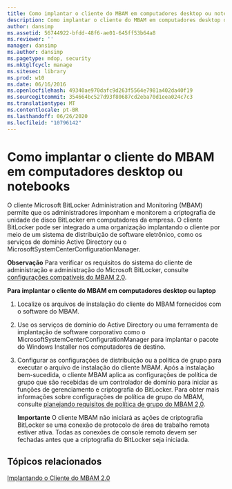 ```yaml
---
title: Como implantar o cliente do MBAM em computadores desktop ou notebooks
description: Como implantar o cliente do MBAM em computadores desktop ou notebooks
author: dansimp
ms.assetid: 56744922-bfdd-48f6-ae01-645ff53b64a8
ms.reviewer: ''
manager: dansimp
ms.author: dansimp
ms.pagetype: mdop, security
ms.mktglfcycl: manage
ms.sitesec: library
ms.prod: w10
ms.date: 06/16/2016
ms.openlocfilehash: 49340ae970dafc9d263f5564e7981a402da40f19
ms.sourcegitcommit: 354664bc527d93f80687cd2eba70d1eea024c7c3
ms.translationtype: MT
ms.contentlocale: pt-BR
ms.lasthandoff: 06/26/2020
ms.locfileid: "10796142"
---
```

# Como implantar o cliente do MBAM em computadores desktop ou notebooks


O cliente Microsoft BitLocker Administration and Monitoring (MBAM) permite que os administradores imponham e monitorem a criptografia de unidade de disco BitLocker em computadores da empresa. O cliente BitLocker pode ser integrado a uma organização implantando o cliente por meio de um sistema de distribuição de software eletrônico, como os serviços de domínio Active Directory ou o MicrosoftSystemCenterConfigurationManager.

**Observação**  Para verificar os requisitos do sistema do cliente de administração e administração do Microsoft BitLocker, consulte [configurações compatíveis do MBAM 2,0](mbam-20-supported-configurations-mbam-2.md).

 

**Para implantar o cliente do MBAM em computadores desktop ou laptop**

1.  Localize os arquivos de instalação do cliente do MBAM fornecidos com o software do MBAM.

2.  Use os serviços de domínio do Active Directory ou uma ferramenta de implantação de software corporativo como o MicrosoftSystemCenterConfigurationManager para implantar o pacote do Windows Installer nos computadores de destino.

3.  Configurar as configurações de distribuição ou a política de grupo para executar o arquivo de instalação do cliente MBAM. Após a instalação bem-sucedida, o cliente MBAM aplica as configurações de política de grupo que são recebidas de um controlador de domínio para iniciar as funções de gerenciamento e criptografia do BitLocker. Para obter mais informações sobre configurações de política de grupo do MBAM, consulte [planejando requisitos de política de grupo do MBAM 2,0](planning-for-mbam-20-group-policy-requirements-mbam-2.md).

    **Importante**  O cliente MBAM não iniciará as ações de criptografia BitLocker se uma conexão de protocolo de área de trabalho remota estiver ativa. Todas as conexões de console remoto devem ser fechadas antes que a criptografia do BitLocker seja iniciada.

     

## Tópicos relacionados


[Implantando o Cliente do MBAM 2.0](deploying-the-mbam-20-client-mbam-2.md)

 

 





